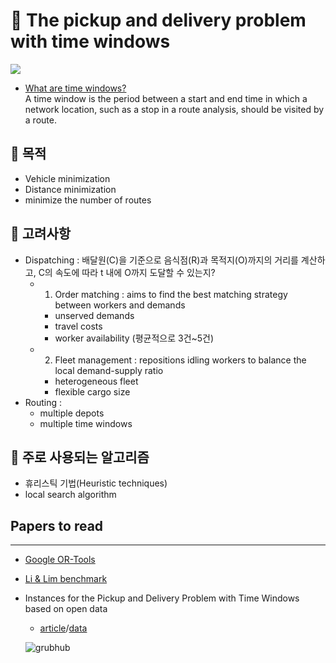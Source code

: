 # 🚚 The pickup and delivery problem with time windows
<a href="https://confirmed-theater-e29.notion.site/Reading-List-48df9a2a6d614f648a64c4ca5e6054fe" target="_blank"><img src="https://img.shields.io/badge/Notion-ffffff?style=flat-square&logo=Notion&logoColor=black"/></a>


- [What are time windows?](https://desktop.arcgis.com/en/arcmap/latest/extensions/network-analyst/time-windows.htm)   
A time window is the period between a start and end time in which a network location, such as a stop in a route analysis, should be visited by a route.


## 🔗 목적
- Vehicle minimization
- Distance minimization
- minimize the number of routes

## 🔗 고려사항
- Dispatching : 배달원(C)을 기준으로 음식점(R)과 목적지(O)까지의 거리를 계산하고, C의 속도에 따라 t 내에 O까지 도달할 수 있는지?
  - 1) Order matching : aims to find the best matching strategy between workers and demands
    - unserved demands
	- travel costs
	- worker availability (평균적으로 3건~5건)
  - 2) Fleet management : repositions idling workers to balance the local demand-supply ratio
    - heterogeneous fleet
	- flexible cargo size
- Routing :
  - multiple depots
  - multiple time windows

## 🔗 주로 사용되는 알고리즘
- 휴리스틱  기법(Heuristic techniques)
- local search algorithm

## Papers to read


---

- [Google OR-Tools](https://developers.google.com/optimization/routing/pickup_delivery#python_1)
- [Li & Lim benchmark](https://www.sintef.no/projectweb/top/pdptw/li-lim-benchmark/)
- Instances for the Pickup and Delivery Problem with Time Windows based on open data
  - [article](https://www.sciencedirect.com/science/article/abs/pii/S0305054820301829?via%3Dihub)/[data](https://data.mendeley.com/datasets/wr2ct4r22f/2)
  
  ![grubhub](https://user-images.githubusercontent.com/85726134/174063306-efd16ddf-92e1-4507-936f-93dbca4e87a4.jpg)
